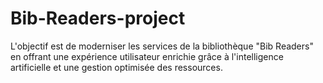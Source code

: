 # Bib-Readers-project
L'objectif est de moderniser les services de la bibliothèque "Bib Readers" en offrant une expérience utilisateur enrichie grâce à l'intelligence artificielle et une gestion optimisée des ressources.
